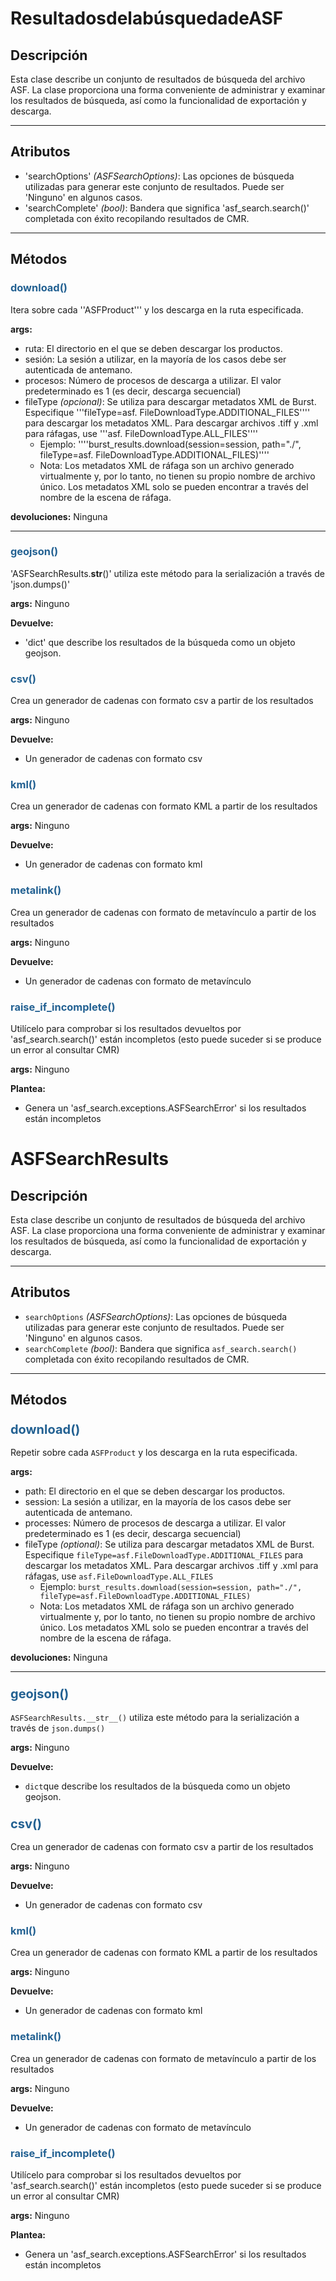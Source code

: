 # ResultadosdelabúsquedadeASF

## Descripción

Esta clase describe un conjunto de resultados de búsqueda del archivo ASF. La clase proporciona una forma conveniente de administrar y examinar los resultados de búsqueda, así como la funcionalidad de exportación y descarga.

***

## Atributos
- 'searchOptions' _(ASFSearchOptions)_: Las opciones de búsqueda utilizadas para generar este conjunto de resultados. Puede ser 'Ninguno' en algunos casos.
- 'searchComplete' _(bool)_: Bandera que significa 'asf_search.search()' completada con éxito recopilando resultados de CMR. 
***

## Métodos

### <span style="color: #236192; tamaño de fuente: 20px;" >download()</span>

Itera sobre cada ''ASFProduct''' y los descarga en la ruta especificada.

**args:**

- ruta: El directorio en el que se deben descargar los productos.
- sesión: La sesión a utilizar, en la mayoría de los casos debe ser autenticada de antemano.
- procesos: Número de procesos de descarga a utilizar. El valor predeterminado es 1 (es decir, descarga secuencial)
- fileType _(opcional)_: Se utiliza para descargar metadatos XML de Burst. Especifique '''fileType=asf. FileDownloadType.ADDITIONAL_FILES'''' para descargar los metadatos XML. Para descargar archivos .tiff y .xml para ráfagas, use '''asf. FileDownloadType.ALL_FILES''''
	- Ejemplo: ''''burst_results.download(session=session, path="./", fileType=asf. FileDownloadType.ADDITIONAL_FILES)''''
	- Nota: Los metadatos XML de ráfaga son un archivo generado virtualmente y, por lo tanto, no tienen su propio nombre de archivo único. Los metadatos XML solo se pueden encontrar a través del nombre de la escena de ráfaga.

**devoluciones:** Ninguna

***

### <span style="color: #236192; tamaño de fuente: 20px;" >geojson()</span>

'ASFSearchResults.__str__()' utiliza este método para la serialización a través de 'json.dumps()'

**args:** Ninguno

**Devuelve:**

- 'dict' que describe los resultados de la búsqueda como un objeto geojson.

### <span style="color: #236192; tamaño de fuente: 20px;" >csv()</span>

Crea un generador de cadenas con formato csv a partir de los resultados

**args:** Ninguno

**Devuelve:**

- Un generador de cadenas con formato csv

### <span style="color: #236192; tamaño de fuente: 20px;" >kml()</span>

Crea un generador de cadenas con formato KML a partir de los resultados

**args:** Ninguno

**Devuelve:**

- Un generador de cadenas con formato kml

### <span style="color: #236192; tamaño de fuente: 20px;" >metalink()</span>

Crea un generador de cadenas con formato de metavínculo a partir de los resultados

**args:** Ninguno

**Devuelve:**

- Un generador de cadenas con formato de metavínculo

### <span style="color: #236192; tamaño de fuente: 20px;" >raise_if_incomplete()</span>

Utilícelo para comprobar si los resultados devueltos por 'asf_search.search()' están incompletos (esto puede suceder
si se produce un error al consultar CMR)

**args:** Ninguno

**Plantea:**

- Genera un 'asf_search.exceptions.ASFSearchError' si los resultados están incompletos
# ASFSearchResults

## Descripción

Esta clase describe un conjunto de resultados de búsqueda del archivo ASF. La clase proporciona una forma conveniente de administrar y examinar los resultados de búsqueda, así como la funcionalidad de exportación y descarga.

***

## Atributos
- `searchOptions` _(ASFSearchOptions)_: Las opciones de búsqueda utilizadas para generar este conjunto de resultados. Puede ser 'Ninguno' en algunos casos.
- `searchComplete` _(bool)_: Bandera que significa `asf_search.search()` completada con éxito recopilando resultados de CMR. 
***

## Métodos

### <span style="color: #236192; font-size: 20px;">download()</span>

Repetir sobre cada ```ASFProduct``` y los descarga en la ruta especificada.

**args:**

- path: El directorio en el que se deben descargar los productos.
- session: La sesión a utilizar, en la mayoría de los casos debe ser autenticada de antemano.
- processes: Número de procesos de descarga a utilizar. El valor predeterminado es 1 (es decir, descarga secuencial)
- fileType _(optional)_: Se utiliza para descargar metadatos XML de Burst. Especifique ````fileType=asf.FileDownloadType.ADDITIONAL_FILES```` para descargar los metadatos XML. Para descargar archivos .tiff y .xml para ráfagas, use ````asf.FileDownloadType.ALL_FILES````
	- Ejemplo: ````burst_results.download(session=session, path="./", fileType=asf.FileDownloadType.ADDITIONAL_FILES)````
	- Nota: Los metadatos XML de ráfaga son un archivo generado virtualmente y, por lo tanto, no tienen su propio nombre de archivo único. Los metadatos XML solo se pueden encontrar a través del nombre de la escena de ráfaga.

**devoluciones:** Ninguna

***

### <span style="color: #236192; font-size: 20px;">geojson()</span>

`ASFSearchResults.__str__()` utiliza este método para la serialización a través de `json.dumps()`

**args:** Ninguno

**Devuelve:**

- `dict`que describe los resultados de la búsqueda como un objeto geojson.

### <span style="color: #236192; font-size: 20px;">csv()</span>

Crea un generador de cadenas con formato csv a partir de los resultados

**args:** Ninguno

**Devuelve:**

- Un generador de cadenas con formato csv

### <span style="color: #236192; tamaño de fuente: 20px;" >kml()</span>

Crea un generador de cadenas con formato KML a partir de los resultados

**args:** Ninguno

**Devuelve:**

- Un generador de cadenas con formato kml

### <span style="color: #236192; tamaño de fuente: 20px;" >metalink()</span>

Crea un generador de cadenas con formato de metavínculo a partir de los resultados

**args:** Ninguno

**Devuelve:**

- Un generador de cadenas con formato de metavínculo

### <span style="color: #236192; tamaño de fuente: 20px;" >raise_if_incomplete()</span>

Utilícelo para comprobar si los resultados devueltos por 'asf_search.search()' están incompletos (esto puede suceder
si se produce un error al consultar CMR)

**args:** Ninguno

**Plantea:**

- Genera un 'asf_search.exceptions.ASFSearchError' si los resultados están incompletos

